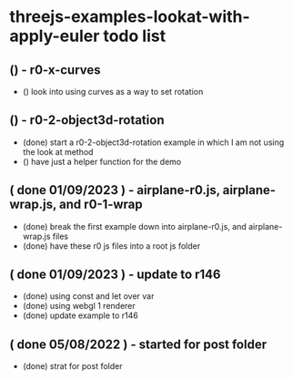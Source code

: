 # threejs-examples-lookat-with-apply-euler todo list

## () - r0-x-curves
* () look into using curves as a way to set rotation


## () - r0-2-object3d-rotation
* (done) start a r0-2-object3d-rotation example in which I am not using the look at method
* () have just a helper function for the demo

## ( done 01/09/2023 ) - airplane-r0.js, airplane-wrap.js, and r0-1-wrap
* (done) break the first example down into airplane-r0.js, and airplane-wrap.js files
* (done) have these r0 js files into a root js folder

## ( done 01/09/2023 ) - update to r146
* (done) using const and let over var
* (done) using webgl 1 renderer
* (done) update example to r146

## ( done 05/08/2022 ) - started for post folder
* (done) strat for post folder

